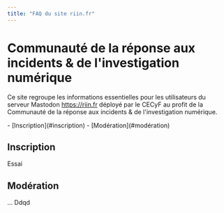 ```yaml
---
title: "FAQ du site riin.fr"
---
```


# Communauté de la réponse aux incidents & de l'investigation numérique
Ce site regroupe les informations essentielles pour les utilisateurs du serveur Mastodon https://riin.fr déployé par le CECyF au profit de la Communauté de la réponse aux incidents & de l'investigation numérique.

<div markdown=1 id="menu_lateral">
- [Inscription](#inscription)
- [Modération](#modération)
</div>

## Inscription

Essai

## Modération

... Ddqd
